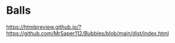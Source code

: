 # Balls

https://htmlpreview.github.io/?https://github.com/MrSaper112/Bubbles/blob/main/dist/index.html
